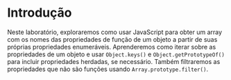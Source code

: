# Introdução

Neste laboratório, exploraremos como usar JavaScript para obter um array com os nomes das propriedades de função de um objeto a partir de suas próprias propriedades enumeráveis. Aprenderemos como iterar sobre as propriedades de um objeto e usar `Object.keys()` e `Object.getPrototypeOf()` para incluir propriedades herdadas, se necessário. Também filtraremos as propriedades que não são funções usando `Array.prototype.filter()`.
